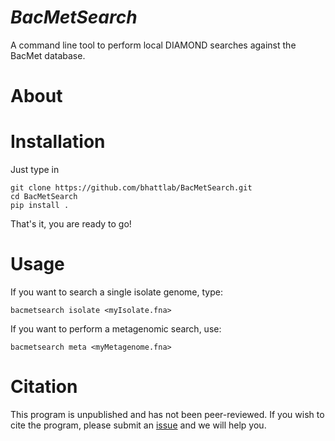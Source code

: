 # *BacMetSearch*
A command line tool to perform local DIAMOND searches against the BacMet database.

# About

# Installation

Just type in 
    
    git clone https://github.com/bhattlab/BacMetSearch.git
    cd BacMetSearch
    pip install .

That's it, you are ready to go!

# Usage

If you want to search a single isolate genome, type:

    bacmetsearch isolate <myIsolate.fna>
        
If you want to perform a metagenomic search, use:

    bacmetsearch meta <myMetagenome.fna>

# Citation
This program is unpublished and has not been peer-reviewed. If you wish to cite the program, please submit an [issue](https://github.com/bhattlab/GenomeSearch/issues) and we will help you.
